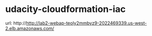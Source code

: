 # udacity-cloudformation-iac

url: http://http://lab2-webap-teoly2mmbyz9-2022469339.us-west-2.elb.amazonaws.com/
